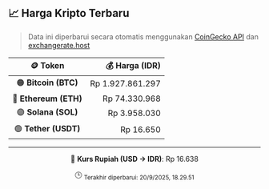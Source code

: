 

<!-- HARGA_KRIPTO -->
## 📈 Harga Kripto Terbaru

> Data ini diperbarui secara otomatis menggunakan [CoinGecko API](https://www.coingecko.com/) dan [exchangerate.host](https://exchangerate.host/)

<div align="center">

| 🪙 Token | 💰 Harga (IDR) |
|:------:|---------------:|
| 🟠 **Bitcoin (BTC)**   | Rp 1.927.861.297 |
| 🔵 **Ethereum (ETH)**  | Rp 74.330.968 |
| 🟣 **Solana (SOL)**    | Rp 3.958.030 |
| 🟢 **Tether (USDT)**   | Rp 16.650 |

---

💱 **Kurs Rupiah (USD → IDR)**: Rp 16.638

🕒 <sub>Terakhir diperbarui: 20/9/2025, 18.29.51</sub>

</div>
<!-- /HARGA_KRIPTO -->